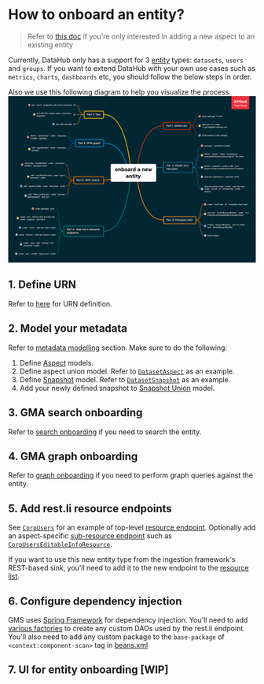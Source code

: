 # How to onboard an entity?

> Refer to [this doc](./add-new-aspect.md) if you're only interested in adding a new aspect to an existing entity 

Currently, DataHub only has a support for 3 [entity] types: `datasets`, `users` and `groups`.
If you want to extend DataHub with your own use cases such as `metrics`, `charts`, `dashboards` etc, you should follow the below steps in order.

Also we use this following diagram to help you visualize the process.
![onboard-a-new-entity](../imgs/onboard-a-new-entity.png) 

## 1. Define URN
Refer to [here](../what/urn.md) for URN definition.

## 2. Model your metadata
Refer to [metadata modelling](metadata-modelling.md) section.
Make sure to do the following:
1. Define [Aspect] models.
2. Define aspect union model. Refer to [`DatasetAspect`] as an example.
3. Define [Snapshot] model. Refer to [`DatasetSnapshot`] as an example.
4. Add your newly defined snapshot to [Snapshot Union] model.

## 3. GMA search onboarding
Refer to [search onboarding](search-onboarding.md) if you need to search the entity.

## 4. GMA graph onboarding
Refer to [graph onboarding](graph-onboarding.md) if you need to perform graph queries against the entity.

## 5. Add rest.li resource endpoints
See [`CorpUsers`] for an example of top-level [resource endpoint]. Optionally add an aspect-specific [sub-resource endpoint] such as [`CorpUsersEditableInfoResource`].

If you want to use this new entity type from the ingestion framework's REST-based sink, you'll need to add it to the new endpoint to the [resource list](../../metadata-ingestion/src/datahub/ingestion/sink/datahub_rest.py#L25).

## 6. Configure dependency injection
GMS uses [Spring Framework](https://docs.spring.io/spring-framework/docs/current/spring-framework-reference/core.html#beans) for dependency injection. You'll need to add [various factories](https://github.com/linkedin/datahub/tree/master/gms/factories/src/main/java/com/linkedin/gms/factory) to create any custom DAOs used by the rest.li endpoint. You'll also need to add any custom package to the `base-package` of `<context:component-scan>` tag in [beans.xml](https://github.com/linkedin/datahub/blob/master/gms/war/src/main/webapp/WEB-INF/beans.xml)

## 7. UI for entity onboarding [WIP]

[Aspect]: ../what/aspect.md
[`DatasetAspect`]: ../../metadata-models/src/main/pegasus/com/linkedin/metadata/aspect/DatasetAspect.pdl
[Snapshot]: ../what/snapshot.md
[`DatasetSnapshot`]: ../../metadata-models/src/main/pegasus/com/linkedin/metadata/snapshot/DatasetSnapshot.pdl
[Snapshot Union]: ../../metadata-models/src/main/pegasus/com/linkedin/metadata/snapshot/Snapshot.pdl
[Entity]: ../what/entity.md
[DatasetEntity]: ../../metadata-models/src/main/pegasus/com/linkedin/metadata/entity/DatasetEntity.pdl
[`CorpUsers`]: ../../gms/impl/src/main/java/com/linkedin/metadata/resources/identity/CorpUsers.java
[resource endpoint]: https://linkedin.github.io/rest.li/user_guide/restli_server#writing-resources
[sub-resource endpoint]: https://linkedin.github.io/rest.li/user_guide/restli_server#sub-resources
[`CorpUsersEditableInfoResource`]: ../../gms/impl/src/main/java/com/linkedin/metadata/resources/identity/CorpUsersEditableInfoResource.java
